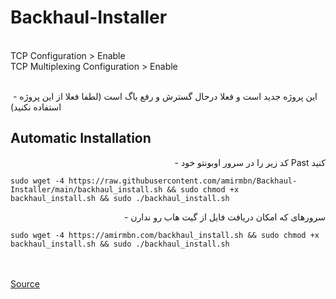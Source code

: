 # Backhaul-Installer

<br>
TCP Configuration > Enable<br>
TCP Multiplexing Configuration > Enable<br>
<br>

<div align="right pt-3">

 - این پروژه جدید است و فعلا درحال گسترش و رفع باگ است (لطفا فعلا از این پروژه استفاده نکنید)

</div>
<div align="left">

## Automatic Installation

</div>
<div align="right">

 - کد زیر را در سرور اوبونتو خود Past کنید
<br>

</div>
<div align="left">

```
sudo wget -4 https://raw.githubusercontent.com/amirmbn/Backhaul-Installer/main/backhaul_install.sh && sudo chmod +x backhaul_install.sh && sudo ./backhaul_install.sh
```
<div align="right">

 - سرورهای که امکان دریافت فایل از گیت هاب رو ندارن
<br>

</div>
<div align="left">
  
```
sudo wget -4 https://amirmbn.com/backhaul_install.sh && sudo chmod +x backhaul_install.sh && sudo ./backhaul_install.sh
```

<br><br>
<a href="https://github.com/Musixal/Backhaul" target="_blank">Source</a>

</div>
